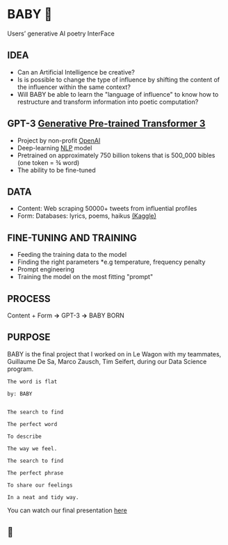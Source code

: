 # BABY :baby:

Users’ generative AI poetry InterFace

## IDEA

- Can an Artificial Intelligence be creative?
- Is is possible to change the type of influence by shifting the content of the influencer within the same context?
- Will BABY be able to learn the "language of influence" to know how to restructure and transform information into poetic computation?

## GPT-3 [Generative Pre-trained Transformer 3](https://en.wikipedia.org/wiki/GPT-3)

- Project by non-profit [OpenAI](https://en.wikipedia.org/wiki/OpenAI)
- Deep-learning [NLP](https://en.wikipedia.org/wiki/Natural_language_processing) model
- Pretrained on approximately 750 billion tokens that is 500_000 bibles (one token = ¾ word)
- The ability to be fine-tuned

## DATA 

- Content: 
    Web scraping 50000+ tweets from influential profiles
- Form: 
    Databases: lyrics, poems, haikus [(Kaggle)](https://www.kaggle.com/)
    
## FINE-TUNING AND TRAINING

- Feeding the training data to the model
- Finding the right parameters
    *e.g temperature, frequency penalty
- Prompt engineering
- Training the model on the most fitting "prompt"

## PROCESS

Content + Form  **→**  GPT-3  **→**  BABY BORN

## PURPOSE

BABY is the final project that I worked on in Le Wagon with my teammates, Guillaume De Sa, Marco Zausch, Tim Seifert, during our Data Science program.

<poem>
    
    The word is flat
    
    by: BABY
    

    The search to find

    The perfect word

    To describe

    The way we feel.

    The search to find

    The perfect phrase

    To share our feelings

    In a neat and tidy way.
          
</poem>


You can watch our final presentation [here](https://www.youtube.com/watch?t=4841&v=kXXJDpDmdVM&feature=youtu.be)

## :love_letter:
